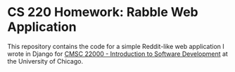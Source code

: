 # CS 220 Homework: Rabble Web Application

This repository contains the code for a simple Reddit-like web application I wrote in Django
for [CMSC 22000 - Introduction to Software Development](https://uchicago-cs.github.io/cmsc22000/)
at the University of Chicago.
